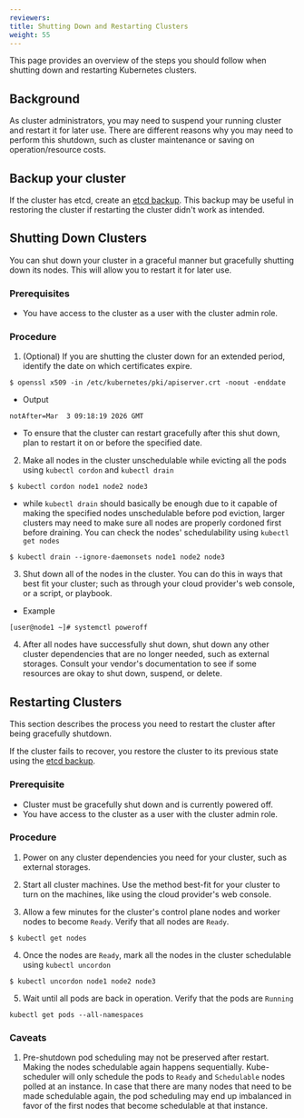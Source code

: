 ```yaml
---
reviewers:
title: Shutting Down and Restarting Clusters
weight: 55
---
```


<!-- overview -->

This page provides an overview of the steps you should follow when shutting down and restarting Kubernetes clusters.

<!-- body -->

## Background

As cluster administrators, you may need to suspend your running cluster and restart it for later use. There are different reasons why you may need to perform this shutdown, such as cluster maintenance or saving on operation/resource costs.

## Backup your cluster

If the cluster has etcd, create an [etcd backup](/docs/tasks/administer-cluster/configure-upgrade-etcd/#backing-up-an-etcd-cluster). This backup may be useful in restoring the cluster if restarting the cluster didn't work as intended.

## Shutting Down Clusters

You can shut down your cluster in a graceful manner but gracefully shutting down its nodes. This will allow you to restart it for later use.

### Prerequisites

- You have access to the cluster as a user with the cluster admin role.

### Procedure

1. (Optional) If you are shutting the cluster down for an extended period, identify the date on which certificates expire.
```
$ openssl x509 -in /etc/kubernetes/pki/apiserver.crt -noout -enddate
```
- Output
```
notAfter=Mar  3 09:18:19 2026 GMT
``` 
- To ensure that the cluster can restart gracefully after this shut down, plan to restart it on or before the specified date. 

2. Make all nodes in the cluster unschedulable while evicting all the pods using `kubectl cordon` and `kubectl drain`

```
$ kubectl cordon node1 node2 node3
```
- while `kubectl drain` should basically be enough due to it capable of making the specified nodes unschedulable before pod eviction, larger clusters may need to make sure all nodes are properly cordoned first before draining. You can check the nodes' schedulability using `kubectl get nodes`
```
$ kubectl drain --ignore-daemonsets node1 node2 node3
```

3. Shut down all of the nodes in the cluster. You can do this in ways that best fit your cluster; such as through your cloud provider's web console, or a script, or playbook. 

- Example
```
[user@node1 ~]# systemctl poweroff
```

4. After all nodes have successfully shut down, shut down any other cluster dependencies that are no longer needed, such as external storages. Consult your vendor's documentation to see if some resources are okay to shut down, suspend, or delete.

## Restarting Clusters

This section describes the process you need to restart the cluster after being gracefully shutdown.

If the cluster fails to recover, you restore the cluster to its previous state using the [etcd backup](/docs/tasks/administer-cluster/configure-upgrade-etcd/#restoring-an-etcd-cluster).

### Prerequisite

- Cluster must be gracefully shut down and is currently powered off.
- You have access to the cluster as a user with the cluster admin role.

### Procedure

1. Power on any cluster dependencies you need for your cluster, such as external storages.

2. Start all cluster machines. Use the method best-fit for your cluster to turn on the machines, like using the cloud provider's web console. 

3. Allow a few minutes for the cluster's control plane nodes and worker nodes to become `Ready`. Verify that all nodes are `Ready`. 

```
$ kubectl get nodes
```

4. Once the nodes are `Ready`, mark all the nodes in the cluster schedulable using `kubectl uncordon`

```
$ kubectl uncordon node1 node2 node3
```

5. Wait until all pods are back in operation. Verify that the pods are `Running`

```
kubectl get pods --all-namespaces
```

### Caveats

1. Pre-shutdown pod scheduling may not be preserved after restart. Making the nodes schedulable again happens sequentially. Kube-scheduler will only schedule the pods to `Ready` and `Schedulable` nodes polled at an instance. In case that there are many nodes that need to be made schedulable again, the pod scheduling may end up imbalanced in favor of the first nodes that become schedulable at that instance.
